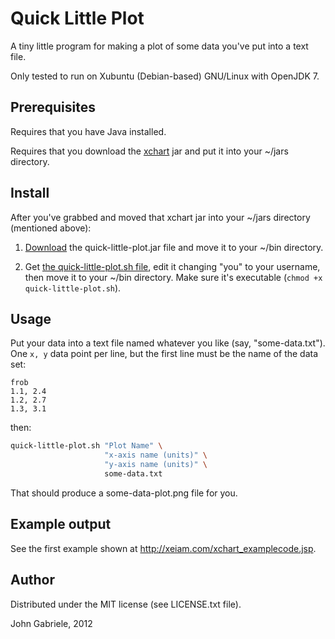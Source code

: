 # Quick Little Plot

A tiny little program for making a plot of some data you've put into a
text file.

Only tested to run on Xubuntu (Debian-based) GNU/Linux with OpenJDK 7.



## Prerequisites

Requires that you have Java installed.

Requires that you download the [xchart](http://xeiam.com/xchart.jsp)
jar and put it into your ~/jars directory.



## Install

After you've grabbed and moved that xchart jar into your ~/jars
directory (mentioned above):

 1. [Download](https://github.com/uvtc/quick-little-plot/downloads)
    the quick-little-plot.jar file and move it to your ~/bin
    directory.

 2. Get [the quick-little-plot.sh
    file](https://github.com/uvtc/quick-little-plot/blob/master/quick-little-plot.sh),
    edit it changing "you" to your username, then move it to your
    ~/bin directory. Make sure it's executable (`chmod +x
    quick-little-plot.sh`).


## Usage

Put your data into a text file named whatever you like (say,
"some-data.txt"). One `x, y` data point per line, but the first line
must be the name of the data set:

```
frob
1.1, 2.4
1.2, 2.7
1.3, 3.1
```

then:

```bash
quick-little-plot.sh "Plot Name" \
                     "x-axis name (units)" \
                     "y-axis name (units)" \
                     some-data.txt
```

That should produce a some-data-plot.png file for you.



## Example output

See the first example shown at <http://xeiam.com/xchart_examplecode.jsp>.



## Author

Distributed under the MIT license (see LICENSE.txt file).

John Gabriele, 2012
